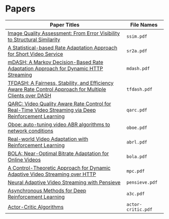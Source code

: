 # Papers

|  **Paper Titles** | **File Names** |
|  ----  | ----  |
| [Image Quality Assessment: From Error Visibility to Structural Similarity](https://www.cns.nyu.edu/~lcv/ssim/) | `ssim.pdf`  |
| [A Statistical-based Rate Adaptation Approach for Short Video Service](https://ieeexplore.ieee.org/document/8698706) | `sr2a.pdf`|
|[mDASH: A Markov Decision-Based Rate Adaptation Approach for Dynamic HTTP Streaming](https://ieeexplore.ieee.org/document/7393865)|`mdash.pdf`|
|[TFDASH: A Fairness, Stability, and Efficiency Aware Rate Control Approach for Multiple Clients over DASH](https://arxiv.org/abs/1704.08535)|`tfdash.pdf`|
|[QARC: Video Quality Aware Rate Control for Real-Time Video Streaming via Deep Reinforcement Learning](https://arxiv.org/abs/1805.02482)|`qarc.pdf`|
|[Oboe: auto-tuning video ABR algorithms to network conditions](https://dl.acm.org/citation.cfm?id=3230558)|`oboe.pdf`|
|[Real-world Video Adaptation with Reinforcement Learning](https://openreview.net/forum?id=SJlCkwN8iV)|`abrl.pdf`|
|[BOLA: Near-Optimal Bitrate Adaptation for Online Videos](https://arxiv.org/abs/1601.06748)|`bola.pdf`|
|[A Control-Theoretic Approach for Dynamic Adaptive Video Streaming over HTTP](https://users.ece.cmu.edu/~vsekar/papers/sigcomm15_mpcdash.pdf)|`mpc.pdf`|
| [Neural Adaptive Video Streaming with Pensieve](https://dl.acm.org/citation.cfm?id=3098843) | `pensieve.pdf` |
|[Asynchronous Methods for Deep Reinforcement Learning](https://arxiv.org/pdf/1602.01783.pdf)|`a3c.pdf`|
|[Actor-Critic Algorithms](https://papers.nips.cc/paper/1786-actor-critic-algorithms.pdf)|`actor-critic.pdf`|